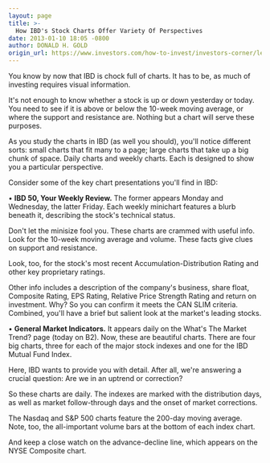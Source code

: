```yaml
---
layout: page
title: >-
  How IBD's Stock Charts Offer Variety Of Perspectives
date: 2013-01-10 18:05 -0800
author: DONALD H. GOLD
origin_url: https://www.investors.com/how-to-invest/investors-corner/learn-to-use-different-stock-charts
---
```





You know by now that IBD is chock full of charts. It has to be, as much of investing requires visual information.


It's not enough to know whether a stock is up or down yesterday or today. You need to see if it is above or below the 10-week moving average, or where the support and resistance are. Nothing but a chart will serve these purposes.


As you study the charts in IBD (as well you should), you'll notice different sorts: small charts that fit many to a page; large charts that take up a big chunk of space. Daily charts and weekly charts. Each is designed to show you a particular perspective.


Consider some of the key chart presentations you'll find in IBD:


• **IBD 50, Your Weekly Review.** The former appears Monday and Wednesday, the latter Friday. Each weekly minichart features a blurb beneath it, describing the stock's technical status.


Don't let the minisize fool you. These charts are crammed with useful info. Look for the 10-week moving average and volume. These facts give clues on support and resistance.


Look, too, for the stock's most recent Accumulation-Distribution Rating and other key proprietary ratings.


Other info includes a description of the company's business, share float, Composite Rating, EPS Rating, Relative Price Strength Rating and return on investment. Why? So you can confirm it meets the CAN SLIM criteria. Combined, you'll have a brief but salient look at the market's leading stocks.


• **General Market Indicators.** It appears daily on the What's The Market Trend? page (today on B2). Now, these are beautiful charts. There are four big charts, three for each of the major stock indexes and one for the IBD Mutual Fund Index.


Here, IBD wants to provide you with detail. After all, we're answering a crucial question: Are we in an uptrend or correction?


So these charts are daily. The indexes are marked with the distribution days, as well as market follow-through days and the onset of market corrections.


The Nasdaq and S&P 500 charts feature the 200-day moving average. Note, too, the all-important volume bars at the bottom of each index chart.


And keep a close watch on the advance-decline line, which appears on the NYSE Composite chart.




